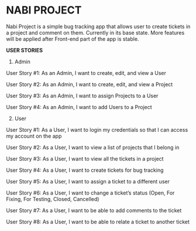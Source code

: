 # NABI PROJECT

Nabi Project is a simple bug tracking app that allows user to create tickets in a project and comment on them. Currently in its base state. More features will be applied after Front-end part of the app is stable.

**USER STORIES**

1. Admin

User Story #1: As an Admin, I want to create, edit, and view a User

User Story #2: As an Admin, I want to create, edit, and view a Project

User Story #3: As an Admin, I want to assign Projects to a User

User Story #4: As an Admin, I want to add Users to a Project

2. User

User Story #1: As a User, I want to login my credentials so that I can access my account on the app

User Story #2: As a User, I want to view a list of projects that I belong in

User Story #3: As a User, I want to view all the tickets in a project

User Story #4: As a User, I want to create tickets for bug tracking

User Story #5: As a User, I want to assign a ticket to a different user

User Story #6: As a User, I want to change a ticket’s status (Open, For Fixing, For Testing, Closed, Cancelled)

User Story #7: As a User, I want to be able to add comments to the ticket

User Story #8: As a User, I want to be able to relate a ticket to another ticket
